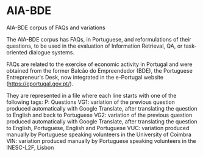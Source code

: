 # AIA-BDE
AIA-BDE corpus of FAQs and variations

The AIA-BDE corpus has FAQs, in Portuguese, and reformulations of their questions, to be used in the evaluation of Information Retrieval, QA, or task-oriented dialogue systems.

FAQs are related to the exercise of economic activity in Portugal and were obtained from the former Balcão do Empreendedor (BDE), the Portuguese Entrepreneur's Desk, now integrated in the e-Portugal website (https://eportugal.gov.pt/).

They are represented in a file where each line starts with one of the following tags:
  P: Questions
  VG1: variation of the previous question produced automatically with Google Translate, after translating the question to English and back to Portuguese
  VG2: variation of the previous question produced automatically with Google Translate, after translating the question to English, Portuguese, English and Portuguese
  VUC: variation produced manually by Portuguese speaking volunteers in the University of Coimbra
  VIN: variation produced manually by Portuguese speaking volunteers in the INESC-L2F, Lisbon
